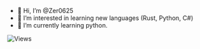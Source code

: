 - 👋 Hi, I’m @Zer0625
- 👀 I’m interested in learning new languages (Rust, Python, C#)
- 🌱 I’m currently learning python.

![Views](https://komarev.com/ghpvc/?username=Zer0625)


